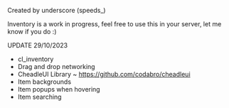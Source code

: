 Created by underscore (speeds_)

Inventory is a work in progress, feel free to use this in your server, let me know if you do :)

UPDATE 29/10/2023

- cl_inventory
- Drag and drop networking
- CheadleUI Library ~ https://github.com/codabro/cheadleui
- Item backgrounds
- Item popups when hovering
- Item searching